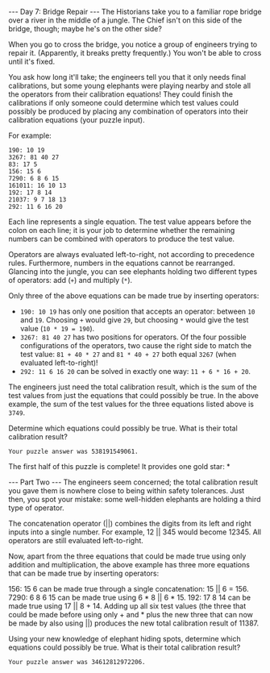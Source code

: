 ﻿--- Day 7: Bridge Repair ---
The Historians take you to a familiar rope bridge over a river in the middle of a jungle. The Chief isn't on this side 
of the bridge, though; maybe he's on the other side?

When you go to cross the bridge, you notice a group of engineers trying to repair it. (Apparently, it breaks pretty 
frequently.) You won't be able to cross until it's fixed.

You ask how long it'll take; the engineers tell you that it only needs final calibrations, but some young elephants were
playing nearby and stole all the operators from their calibration equations! They could finish the calibrations if only
someone could determine which test values could possibly be produced by placing any combination of operators into their 
calibration equations (your puzzle input).

For example:

```
190: 10 19
3267: 81 40 27
83: 17 5
156: 15 6
7290: 6 8 6 15
161011: 16 10 13
192: 17 8 14
21037: 9 7 18 13
292: 11 6 16 20
```

Each line represents a single equation. The test value appears before the colon on each line; it is your job to 
determine whether the remaining numbers can be combined with operators to produce the test value.

Operators are always evaluated left-to-right, not according to precedence rules. Furthermore, numbers in the equations
cannot be rearranged. Glancing into the jungle, you can see elephants holding two different types of operators: add 
(`+`) and multiply (`*`).

Only three of the above equations can be made true by inserting operators:

- `190: 10 19` has only one position that accepts an operator: between `10` and `19`. Choosing `+` would give `29`, but choosing `*` would give the test value (`10 * 19 = 190`).
- `3267: 81 40 27` has two positions for operators. Of the four possible configurations of the operators, two cause the right side to match the test value: `81 + 40 * 27` and `81 * 40 + 27` both equal `3267` (when evaluated left-to-right)!
- `292: 11 6 16 20` can be solved in exactly one way: `11 + 6 * 16 + 20`.

The engineers just need the total calibration result, which is the sum of the test values from just the equations that
could possibly be true. In the above example, the sum of the test values for the three equations listed above is `3749`.

Determine which equations could possibly be true. What is their total calibration result?

`Your puzzle answer was 538191549061.`

The first half of this puzzle is complete! It provides one gold star: *

--- Part Two ---
The engineers seem concerned; the total calibration result you gave them is nowhere close to being within safety tolerances. Just then, you spot your mistake: some well-hidden elephants are holding a third type of operator.

The concatenation operator (||) combines the digits from its left and right inputs into a single number. For example, 12 || 345 would become 12345. All operators are still evaluated left-to-right.

Now, apart from the three equations that could be made true using only addition and multiplication, the above example has three more equations that can be made true by inserting operators:

156: 15 6 can be made true through a single concatenation: 15 || 6 = 156.
7290: 6 8 6 15 can be made true using 6 * 8 || 6 * 15.
192: 17 8 14 can be made true using 17 || 8 + 14.
Adding up all six test values (the three that could be made before using only + and * plus the new three that can now be made by also using ||) produces the new total calibration result of 11387.

Using your new knowledge of elephant hiding spots, determine which equations could possibly be true. What is their total calibration result?

`Your puzzle answer was 34612812972206.`